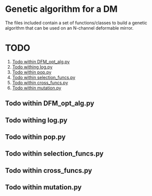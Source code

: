 # Genetic algorithm for a DM
The files included contain a set of functions/classes to build a genetic algorithm that can be used on an N-channel deformable mirror.

# TODO 
1. [Todo within DFM_opt_alg.py](#todo-within-dfm_opt_algpy)
2. [Todo withing log.py](#todo-withing-logpy)
3. [Todo within pop.py](#todo-within-poppy)
4. [Todo within selection_funcs.py](#todo-within-selectionfuncspy)
5. [Todo within cross_funcs.py](#todo-within-crossfuncspy)
6. [Todo within mutation.py](#todo-within-mutationpy)

## Todo within DFM_opt_alg.py
<script src="DFM_opt_alg.md"></script>

## Todo withing log.py


## Todo within pop.py


## Todo within selection_funcs.py


## Todo within cross_funcs.py


## Todo within mutation.py

